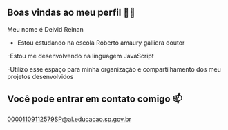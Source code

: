 ## Boas vindas ao meu perfil 💙💙

Meu nome é Deivid Reinan

- Estou estudando na escola Roberto amaury galliera doutor

-Estou me desenvolvendo na linguagem JavaScript

-Utilizo esse espaço para minha organização e compartilhamento dos meu projetos desenvolvidos

## Você pode entrar em contato comigo 📫

00001109112579SP@al.educacao.sp.gov.br
